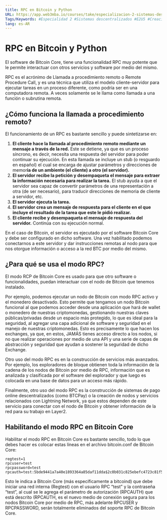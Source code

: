 ```yaml
---
title: RPC en Bitcoin y Python
URL: https://app.web3mba.io/courses/take/especializacion-2-sistemas-descentralizados/texts/40598704-2-rpc-en-bitcoin-y-python
Tags/Keywords: #Especialidad 2 #Sistemas descentralizados #E2U5 #Creación de un Nodo Bitcoin Core #practica #interfaz rpc #rpc #
lang: es-AR
---
```

# RPC en Bitcoin y Python

El software de Bitcoin Core, tiene una funcionalidad RPC muy potente que le permite interactuar con otros servicios y software por medio del mismo.

RPC es el acrónimo de Llamada a procedimiento remoto o Remote Procedure Call, y es una técnica que utiliza el modelo cliente-servidor para ejecutar tareas en un proceso diferente, como podría ser en una computadora remota. A veces solamente se le llama como llamada a una función o subrutina remota.

## ¿Cómo funciona la llamada a procedimiento remoto?
El funcionamiento de un RPC es bastante sencillo y puede sintetizarse en:
1. **El cliente hace la llamada al procedimiento remoto mediante un mensaje a través de la red.** Este se detiene, ya que es un proceso síncrono, es decir, necesita una respuesta del servidor para poder continuar su ejecución. En esta llamada se incluye un stub (o resguardo en español) el cual se encarga de ajustar parámetros y direcciones de memor**ia de un ambiente (el cliente) a otro (el servidor).**
2. **El servidor recibe la petición y desempaqueta el mensaje para extraer la información necesaria para realizar la tarea.** El stub ayuda a que el servidor sea capaz de convertir parámetros de una representación a otra (de ser necesario), para traducir direcciones de memoria de cliente a servidor, etc.
3. **El servidor ejecuta la tarea.**
4. **El servidor crea un mensaje de respuesta para el cliente en el que incluye el resultado de la tarea que este le pidió realizar.**
5. **El cliente recibe y desempaqueta el mensaje de respuesta del servidor.** Continúa con su ejecución normal.

En el caso de Bitcoin, el servidor es ejecutado por el software Bitcoin Core y debe ser configurado en dicho software. Una vez habilitado podemos conectarnos a este servidor y dar instrucciones remotas al nodo para que nos otorgue información o acceso a la red BTC por medio del mismo. 

## ¿Para qué se usa el modo RPC?
El modo RCP de Bitcoin Core es usado para que otro software o funcionalidades, puedan interactuar con el nodo de Bitcoin que tenemos instalado.

Por ejemplo, podemos ejecutar un nodo de Bitcoin con modo RPC activo y el monedero desactivado. Esto permite que tengamos un nodo Bitcoin funcional al que podemos acceder desde una aplicación que hará de wallet o monedero de nuestras criptomonedas, gestionando nuestras claves públicas/privadas desde un espacio más protegido, lo que es ideal para la seguridad, al agregar una capa adicional de software y seguridad en el manejo de nuestras criptomonedas. Esto es precisamente lo que hacen los exchanges, ya que, en estos, JAMÁS tienes acceso directo a los nodos, si no que realizar operaciones por medio de una API y una serie de capas de abstracción y seguridad que ayudan a sostener la seguridad de dicho Exchange. 

Otro uso del modo RPC es en la construcción de servicios más avanzados. Por ejemplo, los exploradores de bloque obtienen toda la información de la cadena de los nodos de Bitcoin por medio de RPC, información que es analizada y clasificada por el software del explorador y que luego es colocada en una base de datos para un acceso más rápido. 

Finalmente, otro uso del modo RPC es la construcción de sistemas de pago online descentralizados (como BTCPay) o la creación de nodos y servicios relacionados con Lightning Network, ya que estos dependen de este servicio para conectar con el nodo de Bitcoin y obtener información de la red para su trabajo en Layer2.

## Habilitando el modo RPC en Bitcoin Core
Habilitar el modo RPC en Bitcoin Core es bastante sencillo, todo lo que debes hacer es colocar estas líneas en el archivo bitcoin.conf de Bitcoin Core:
```
regtest=1
rpcuser=test
rpcpassword=test
rpcauth=test:5bde9441a7a40e1893364a85daf11dda$2c0b031c825ebefc4723c81f5f928be91bd29230d1bc80ee3823521dc0883a16
```

Esto le indica a Bitcoin Core (más específicamente a bitcoind) que debe iniciar una red interna (Regtest) con el usuario RPC “test” y la contraseña “test”, al cual se le agrega el parámetro de autorización (RPCAUTH) que está descrito (RPCAUTH, es el nuevo medio de conexión segura para los nodos Bitcoin Core por medio de RPC, más adelante RPCUSER y RPCPASSWORD, serán totalmente eliminados del soporte RPC de Bitcoin Core.